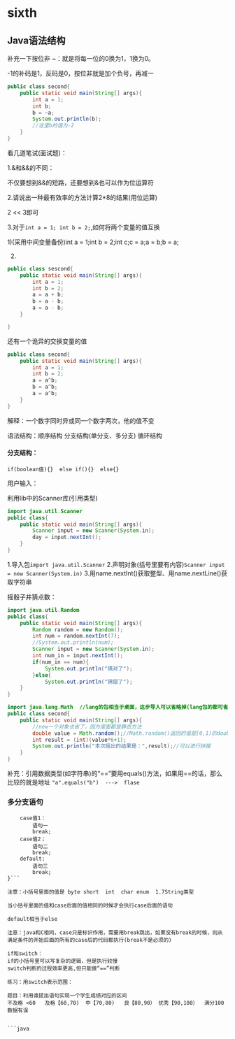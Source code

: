 # sixth

## Java语法结构

补充一下按位非 ~：就是将每一位的0换为1，1换为0。

-1的补码是1，反码是0，按位非就是加个负号，再减一


```java
public class second{
    public static void main(String[] args){
        int a = 1;
        int b;
        b = ~a;
        System.out.println(b);
        //这里b的值为-2
    }
}
```

看几道笔试(面试题)：

1.&和&&的不同：

不仅要想到&&的短路，还要想到&也可以作为位运算符

2.请说出一种最有效率的方法计算2*8的结果(用位运算)

2 << 3即可

3.对于```int a = 1; int b = 2;```,如何将两个变量的值互换

1)(采用中间变量备份)int a = 1;int b = 2;int c;c = a;a = b;b = a;

2)


```java
public class sescond{
    public static void main(String[] args){
        int a = 1;
        int b = 2;
        a = a + b;
        b = a - b;
        a = a - b;
    }

}
```


还有一个诡异的交换变量的值


```java
public class second{
    public static void main(String[] args){
        int a = 1;
        int b = 2;
        a = a^b;
        b = a^b;
        a = a^b;
    }
}
```


解释：一个数字同时异或同一个数字两次，他的值不变


语法结构：顺序结构  分支结构(单分支、多分支)  循环结构


####  分支结构：

```if(boolean值){}  else if(){}  else{}```

用户输入：

利用lib中的Scanner库(引用类型)

```java
import java.util.Scanner
public class{
    public static void main(String[] args){
        Scanner input = new Scanner(System.in);
        day = input.nextInt();
    }
}
```

1.导入包```import java.util.Scanner```
2.声明对象(括号里要有内容)```Scanner input = new Scanner(System.in)```
3.用name.nextInt()获取整型、用name.nextLine()获取字符串


摇骰子并猜点数：


```java
import java.util.Random
public class{
    public static void main(String[] args){
        Random random = new Random();
        int num = random.nextInt(7);
        //System.out.println(num);
        Scanner input = new Scanner(System.in);
        int num_in = input.nextInt();
        if(num_in == num){
            System.out.println("猜对了");
        }else{
            System.out.println("猜错了");
    }
}
```


```java
import java.lang.Math  //lang的包相当于桌面，这步导入可以省略掉(lang包的都可省略)
public class second{
    public static void main(String[] args){
        //new一个对象也省了，因为里面都是静态方法
        double value = Math.random();//Math.random()返回的值是[0,1)的double类型
        int result = (int)(value*6+1);
        System.out.println("本次摇出的结果是：",result);//可以进行拼接
    }
}
```


补充：引用数据类型(如字符串)的“==”要用equals()方法，如果用==的话，那么比较的就是地址
```"a".equals("b")  --->  flase```


### 多分支语句

```switch(值){
    case值1：
        语句一
        break;
    case值2；
        语句二
        break;
    default:
        语句三
        break;
}```

注意：小括号里面的值是 byte short  int  char enum  1.7String类型

当小括号里面的值和case后面的值相同的时候才会执行case后面的语句

default相当于else

注意：java和C相同，case只是标识作用，需要用break跳出，如果没有break的时候，则从满足条件的开始后面的所有的case后的代码都执行(break不是必须的)

if和switch：
if的小括号里可以写复杂的逻辑，但是执行较慢
switch判断的过程效率更高,但只能做“==”判断

练习：用switch表示范围：

题目：利用谁提出语句实现一个学生成绩对应的区间
不及格 <60   及格【60,70)  中【70,80)   良【80,90） 优秀【90,100）  满分100  数据有误


```java

```